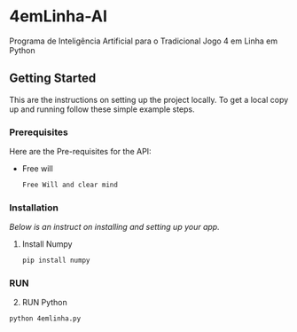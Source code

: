# 4emLinha-AI
Programa de Inteligência Artificial para o Tradicional Jogo 4 em Linha em Python

<!-- GETTING STARTED -->
## Getting Started

This are the instructions on setting up the project locally.
To get a local copy up and running follow these simple example steps.

### Prerequisites

Here are the Pre-requisites for the API:
* Free will
  ```sh
  Free Will and clear mind
  ```

### Installation

_Below is an instruct on installing and setting up your app._

1. Install Numpy
   ```sh
   pip install numpy
   ```
   
  ### RUN
  2. RUN Python
   ```sh
   python 4emlinha.py
   ```
